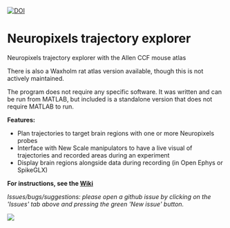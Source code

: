 [![DOI](https://zenodo.org/badge/429406115.svg)](https://zenodo.org/badge/latestdoi/429406115)

# Neuropixels trajectory explorer
Neuropixels trajectory explorer with the Allen CCF mouse atlas 

There is also a Waxholm rat atlas version available, though this is not actively maintained.

The program does not require any specific software. It was written and can be run from MATLAB, but included is a standalone version that does not require MATLAB to run.

**Features:**
  * Plan trajectories to target brain regions with one or more Neuropixels probes
  * Interface with New Scale manipulators to have a live visual of trajectories and recorded areas during an experiment
  * Display brain regions alongside data during recording (in Open Ephys or SpikeGLX)


**For instructions, see the [Wiki](https://github.com/petersaj/neuropixels_trajectory_explorer/wiki)**

*Issues/bugs/suggestions: please open a github issue by clicking on the 'Issues' tab above and pressing the green 'New issue' button.*

![](https://github.com/petersaj/neuropixels_trajectory_explorer/blob/main/wiki/example_trajectory/1.png)

